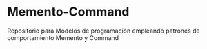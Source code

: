 # Memento-Command
Repositorio para Modelos de programación empleando patrones de comportamiento Memento y Command
